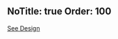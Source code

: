 NoTitle: true
Order: 100
---
[See Design](https://github.com/reactiveui/website/issues?q=is%3Aissue+is%3Aopen+label%3Adesign)
